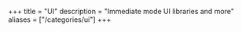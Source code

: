 +++
title = "UI"
description = "Immediate mode UI libraries and more"
aliases = ["/categories/ui"]
+++
